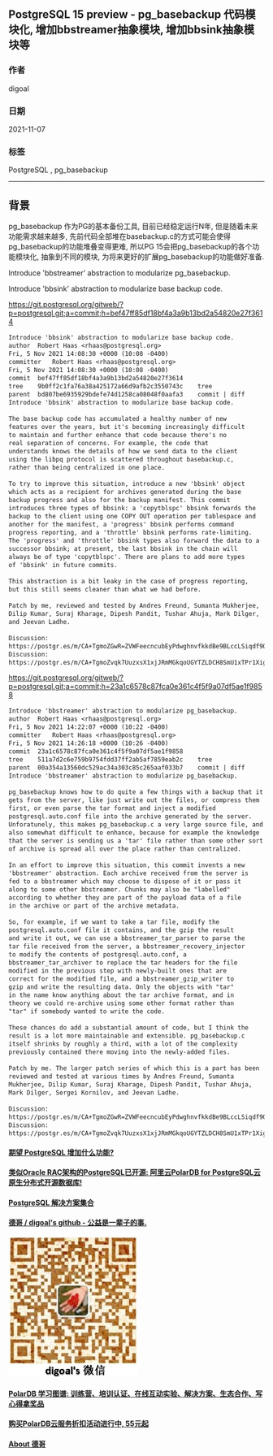 ## PostgreSQL 15 preview - pg_basebackup 代码模块化, 增加bbstreamer抽象模块, 增加bbsink抽象模块等  
                                                            
### 作者                                                            
digoal                                                            
                                                            
### 日期                                                            
2021-11-07                                                          
                                                            
### 标签                                                            
PostgreSQL , pg_basebackup                                    
                                                            
----                                                            
                                                            
## 背景       
pg_basebackup 作为PG的基本备份工具, 目前已经稳定运行N年, 但是随着未来功能需求越来越多, 先前代码全部堆在basebackup.c的方式可能会使得pg_basebackup的功能堆叠变得更难, 所以PG 15会把pg_basebackup的各个功能模块化, 抽象到不同的模块, 为将来更好的扩展pg_basebackup的功能做好准备.  
  
Introduce 'bbstreamer' abstraction to modularize pg_basebackup.  
  
Introduce 'bbsink' abstraction to modularize base backup code.  
  
https://git.postgresql.org/gitweb/?p=postgresql.git;a=commit;h=bef47ff85df18bf4a3a9b13bd2a54820e27f3614    
  
```  
Introduce 'bbsink' abstraction to modularize base backup code.  
author	Robert Haas <rhaas@postgresql.org>	  
Fri, 5 Nov 2021 14:08:30 +0000 (10:08 -0400)  
committer	Robert Haas <rhaas@postgresql.org>	  
Fri, 5 Nov 2021 14:08:30 +0000 (10:08 -0400)  
commit	bef47ff85df18bf4a3a9b13bd2a54820e27f3614  
tree	9b0ff2c1fa76a38a425172a66d9afb2c3550743c	tree  
parent	bd807be6935929bdefe74d1258ca08048f0aafa3	commit | diff  
Introduce 'bbsink' abstraction to modularize base backup code.  
  
The base backup code has accumulated a healthy number of new  
features over the years, but it's becoming increasingly difficult  
to maintain and further enhance that code because there's no  
real separation of concerns. For example, the code that  
understands knows the details of how we send data to the client  
using the libpq protocol is scattered throughout basebackup.c,  
rather than being centralized in one place.  
  
To try to improve this situation, introduce a new 'bbsink' object  
which acts as a recipient for archives generated during the base  
backup progress and also for the backup manifest. This commit  
introduces three types of bbsink: a 'copytblspc' bbsink forwards the  
backup to the client using one COPY OUT operation per tablespace and  
another for the manifest, a 'progress' bbsink performs command  
progress reporting, and a 'throttle' bbsink performs rate-limiting.  
The 'progress' and 'throttle' bbsink types also forward the data to a  
successor bbsink; at present, the last bbsink in the chain will  
always be of type 'copytblspc'. There are plans to add more types  
of 'bbsink' in future commits.  
  
This abstraction is a bit leaky in the case of progress reporting,  
but this still seems cleaner than what we had before.  
  
Patch by me, reviewed and tested by Andres Freund, Sumanta Mukherjee,  
Dilip Kumar, Suraj Kharage, Dipesh Pandit, Tushar Ahuja, Mark Dilger,  
and Jeevan Ladhe.  
  
Discussion: https://postgr.es/m/CA+TgmoZGwR=ZVWFeecncubEyPdwghnvfkkdBe9BLccLSiqdf9Q@mail.gmail.com  
Discussion: https://postgr.es/m/CA+TgmoZvqk7UuzxsX1xjJRmMGkqoUGYTZLDCH8SmU1xTPr1Xig@mail.gmail.com  
```  
  
https://git.postgresql.org/gitweb/?p=postgresql.git;a=commit;h=23a1c6578c87fca0e361c4f5f9a07df5ae1f9858  
  
```  
Introduce 'bbstreamer' abstraction to modularize pg_basebackup.  
author	Robert Haas <rhaas@postgresql.org>	  
Fri, 5 Nov 2021 14:22:07 +0000 (10:22 -0400)  
committer	Robert Haas <rhaas@postgresql.org>	  
Fri, 5 Nov 2021 14:26:18 +0000 (10:26 -0400)  
commit	23a1c6578c87fca0e361c4f5f9a07df5ae1f9858  
tree	511a7d2c6e759b9754fdd37ff2ab5af7859eab2c	tree  
parent	00a354a13560dc529ac34a303c85c265aaf033b7	commit | diff  
Introduce 'bbstreamer' abstraction to modularize pg_basebackup.  
  
pg_basebackup knows how to do quite a few things with a backup that it  
gets from the server, like just write out the files, or compress them  
first, or even parse the tar format and inject a modified  
postgresql.auto.conf file into the archive generated by the server.  
Unforatunely, this makes pg_basebackup.c a very large source file, and  
also somewhat difficult to enhance, because for example the knowledge  
that the server is sending us a 'tar' file rather than some other sort  
of archive is spread all over the place rather than centralized.  
  
In an effort to improve this situation, this commit invents a new  
'bbstreamer' abstraction. Each archive received from the server is  
fed to a bbstreamer which may choose to dispose of it or pass it  
along to some other bbstreamer. Chunks may also be "labelled"  
according to whether they are part of the payload data of a file  
in the archive or part of the archive metadata.  
  
So, for example, if we want to take a tar file, modify the  
postgresql.auto.conf file it contains, and the gzip the result  
and write it out, we can use a bbstreamer_tar_parser to parse the  
tar file received from the server, a bbstreamer_recovery_injector  
to modify the contents of postgresql.auto.conf, a  
bbstreamer_tar_archiver to replace the tar headers for the file  
modified in the previous step with newly-built ones that are  
correct for the modified file, and a bbstreamer_gzip_writer to  
gzip and write the resulting data. Only the objects with "tar"  
in the name know anything about the tar archive format, and in  
theory we could re-archive using some other format rather than  
"tar" if somebody wanted to write the code.  
  
These chances do add a substantial amount of code, but I think the  
result is a lot more maintainable and extensible. pg_basebackup.c  
itself shrinks by roughly a third, with a lot of the complexity  
previously contained there moving into the newly-added files.  
  
Patch by me. The larger patch series of which this is a part has been  
reviewed and tested at various times by Andres Freund, Sumanta  
Mukherjee, Dilip Kumar, Suraj Kharage, Dipesh Pandit, Tushar Ahuja,  
Mark Dilger, Sergei Kornilov, and Jeevan Ladhe.  
  
Discussion: https://postgr.es/m/CA+TgmoZGwR=ZVWFeecncubEyPdwghnvfkkdBe9BLccLSiqdf9Q@mail.gmail.com  
Discussion: https://postgr.es/m/CA+TgmoZvqk7UuzxsX1xjJRmMGkqoUGYTZLDCH8SmU1xTPr1Xig@mail.gmail.com  
```  
    
    
  
#### [期望 PostgreSQL 增加什么功能?](https://github.com/digoal/blog/issues/76 "269ac3d1c492e938c0191101c7238216")
  
  
#### [类似Oracle RAC架构的PostgreSQL已开源: 阿里云PolarDB for PostgreSQL云原生分布式开源数据库!](https://github.com/ApsaraDB/PolarDB-for-PostgreSQL "57258f76c37864c6e6d23383d05714ea")
  
  
#### [PostgreSQL 解决方案集合](https://yq.aliyun.com/topic/118 "40cff096e9ed7122c512b35d8561d9c8")
  
  
#### [德哥 / digoal's github - 公益是一辈子的事.](https://github.com/digoal/blog/blob/master/README.md "22709685feb7cab07d30f30387f0a9ae")
  
  
![digoal's wechat](../pic/digoal_weixin.jpg "f7ad92eeba24523fd47a6e1a0e691b59")
  
  
#### [PolarDB 学习图谱: 训练营、培训认证、在线互动实验、解决方案、生态合作、写心得拿奖品](https://www.aliyun.com/database/openpolardb/activity "8642f60e04ed0c814bf9cb9677976bd4")
  
  
#### [购买PolarDB云服务折扣活动进行中, 55元起](https://www.aliyun.com/activity/new/polardb-yunparter?userCode=bsb3t4al "e0495c413bedacabb75ff1e880be465a")
  
  
#### [About 德哥](https://github.com/digoal/blog/blob/master/me/readme.md "a37735981e7704886ffd590565582dd0")
  

